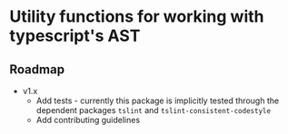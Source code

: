# Utility functions for working with typescript's AST

## Roadmap

* v1.x
  * Add tests - currently this package is implicitly tested through the dependent packages `tslint` and `tslint-consistent-codestyle`
  * Add contributing guidelines